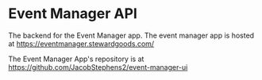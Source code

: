 # Event Manager API
The backend for the Event Manager app. The event manager app is hosted at https://eventmanager.stewardgoods.com/

The Event Manager App's repository is at https://github.com/JacobStephens2/event-manager-ui
